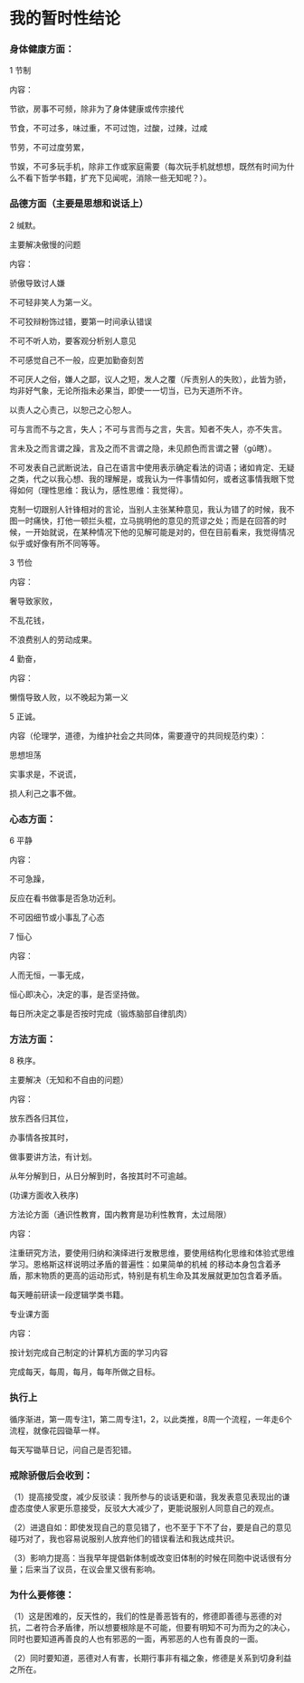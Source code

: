 # 我的暂时性结论

### 身体健康方面：

 1 节制

内容：

节欲，房事不可频，除非为了身体健康或传宗接代

节食，不可过多，味过重，不可过饱，过酸，过辣，过咸

节劳，不可过度劳累，

节娱，不可多玩手机，除非工作或家庭需要（每次玩手机就想想，既然有时间为什么不看下哲学书籍，扩充下见闻呢，消除一些无知呢？）。

### 品德方面（主要是思想和说话上）

2 缄默。

主要解决傲慢的问题

内容：

骄傲导致讨人嫌

不可轻非笑人为第一义。

不可狡辩粉饰过错，要第一时间承认错误

不可不听人劝，要客观分析别人意见

不可感觉自己不一般，应更加勤奋刻苦

不可厌人之俗，嫌人之鄙，议人之短，发人之覆（斥责别人的失败），此皆为骄，均非好气象，无论所指未必果当，即使一一切当，已为天道所不许。

以责人之心责己，以恕己之心恕人。

可与言而不与之言，失人；不可与言而与之言，失言。知者不失人，亦不失言。

言未及之而言谓之躁，言及之而不言谓之隐，未见颜色而言谓之瞽（gǔ瞎）。

不可发表自己武断说法，自己在语言中使用表示确定看法的词语；诸如肯定、无疑之类，代之以我心想、我的理解是，或我认为一件事情如何，或者这事情我眼下觉得如何（理性思维：我认为，感性思维：我觉得）。

克制一切跟别人针锋相对的言论，当别人主张某种意见，我认为错了的时候，我不图一时痛快，打他一顿拦头棍，立马挑明他的意见的荒谬之处；而是在回答的时候，一开始就说，在某种情况下他的见解可能是对的，但在目前看来，我觉得情况似乎或好像有所不同等等。

3 节俭

内容：

奢导致家败，

不乱花钱，

不浪费别人的劳动成果。

4 勤奋，

内容：

懒惰导致人败，以不晚起为第一义

5 正诚。

内容（伦理学，道德，为维护社会之共同体，需要遵守的共同规范约束）：

思想坦荡

实事求是，不说谎，

损人利己之事不做。

### 心态方面：

6 平静

内容：

不可急躁，

反应在看书做事是否急功近利。

不可因细节或小事乱了心态

7 恒心

内容：

人而无恒，一事无成，

恒心即决心，决定的事，是否坚持做。

每日所决定之事是否按时完成（锻炼脑部自律肌肉）



### 方法方面：

8 秩序。

主要解决（无知和不自由的问题）

内容：

放东西各归其位，

办事情各按其时，

做事要讲方法，有计划。

从年分解到日，从日分解到时，各按其时不可逾越。

(功课方面收入秩序)

方法论方面（通识性教育，国内教育是功利性教育，太过局限）

内容：

注重研究方法，要使用归纳和演绎进行发散思维，要使用结构化思维和体验式思维学习。恩格斯这样说明过矛盾的普遍性：如果简单的机械 的移动本身包含着矛盾，那末物质的更高的运动形式，特别是有机生命及其发展就更加包含着矛盾。

每天睡前研读一段逻辑学类书籍。 

专业课方面

内容：

按计划完成自己制定的计算机方面的学习内容

完成每天，每周，每月，每年所做之目标。



### 执行上

循序渐进，第一周专注1，第二周专注1，2，以此类推，8周一个流程，一年走6个流程，就像花园锄草一样。

每天写锄草日记，问自己是否犯错。



### 戒除骄傲后会收到：

（1）提高接受度，减少反驳读：我所参与的谈话更和谐，我发表意见表现出的谦虚态度使人家更乐意接受，反驳大大减少了，更能说服别人同意自己的观点。

（2）进退自如：即使发现自己的意见错了，也不至于下不了台，要是自己的意见碰巧对了，我也容易说服别人放弃他们的错误看法和我达成共识。

（3）影响力提高：当我早年提倡新体制或改变旧体制的时候在同胞中说话很有分量；后来当了议员，在议会里又很有影响。



### 为什么要修德：

（1）这是困难的，反天性的，我们的性是善恶皆有的，修德即善德与恶德的对抗，二者符合矛盾律，所以想要根除是不可能，但要有明知不可为而为之的决心，同时也要知道再善良的人也有邪恶的一面，再邪恶的人也有善良的一面。

（2）同时要知道，恶德对人有害，长期行事非有福之象，修德是关系到切身利益之所在。